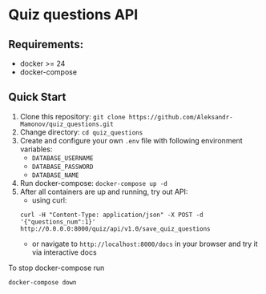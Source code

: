 # Quiz questions API
## Requirements:
* docker >= 24
* docker-compose

## Quick Start
1. Clone this repository: ```git clone https://github.com/Aleksandr-Mamonov/quiz_questions.git```
2. Change directory: ```cd quiz_questions```
3. Create and configure your own `.env` file with following environment variables:
    - `DATABASE_USERNAME`
    - `DATABASE_PASSWORD`
    - `DATABASE_NAME`
4. Run docker-compose: ```docker-compose up -d```
5. After all containers are up and running, try out API:  
    - using curl:  
    ```
    curl -H "Content-Type: application/json" -X POST -d '{"questions_num":1}' http://0.0.0.0:8000/quiz/api/v1.0/save_quiz_questions
    ```  
    - or navigate to ```http://localhost:8000/docs``` in your browser and try it via interactive docs

To stop docker-compose run 
```
docker-compose down
```

